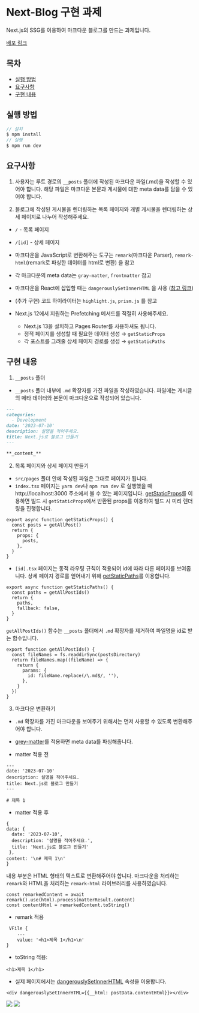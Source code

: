 # Next-Blog 구현 과제

Next.js의 SSG를 이용하여 마크다운 블로그를 만드는 과제입니다.

[배포 링크](https://main--untitled-sena.netlify.app/)

## 목차

- [실행 방법](#실행-방법)
- [요구사항](#요구사항)
- [구현 내용](#구현-내용)

## 실행 방법

```javascript
// 설치
$ npm install
// 실행
$ npm run dev
```

## 요구사항

1.  사용자는 루트 경로의 `__posts` 폴더에 작성된 마크다운 파일(.md)을 작성할 수 있어야 합니다. 해당 파일은 마크다운 본문과 게시물에 대한 meta data를 담을 수 있어야 합니다.

2.  블로그에 작성된 게시물을 렌더링하는 목록 페이지와 개별 게시물을 렌더링하는 상세 페이지로 나누어 작성해주세요.

- `/` - 목록 페이지
- `/[id]` - 상세 페이지
- 마크다운을 JavaScript로 변환해주는 도구는 `remark`(마크다운 Parser), `remark-html`(remark로 파싱한 데이터를 html로 변환) 을 참고
- 각 마크다운의 meta data는 `gray-matter`, `frontmatter` 참고
- 마크다운을 React에 삽입할 때는 `dangerouslySetInnerHTML` 을 사용 ([참고 링크](https://ko.reactjs.org/docs/dom-elements.html#dangerouslysetinnerhtml))
- (추가 구현) 코드 하이라이터는 `highlight.js`, `prism.js` 를 참고

- Next.js 12에서 지원하는 Prefetching 메서드를 적절히 사용해주세요.
  - Next.js 13을 설치하고 Pages Router를 사용하셔도 됩니다.
  - 정적 페이지를 생성할 때 필요한 데이터 생성 → `getStaticProps`
  - 각 포스트를 그려줄 상세 페이지 경로를 생성 → `getStaticPaths`

## 구현 내용

1. `__posts` 폴더

- `__posts` 폴더 내부에 `.md` 확장자를 가진 파일을 작성하였습니다. 파일에는 게시글의 메타 데이터와 본문이 마크다운으로 작성되어 있습니다.

```md
---
categories:
  - Development
date: '2023-07-10'
description: 설명을 적어주세요.
title: Next.js로 블로그 만들기
---

**_content_**
```

2. 목록 페이지와 상세 페이지 만들기

- `src/pages` 폴더 안에 작성된 파일은 그대로 페이지가 됩니다.
- `index.tsx` 페이지는 `yarn dev`나 `npm run dev` 로 실행했을 때 http://localhost:3000 주소에서 볼 수 있는 페이지입니다. [getStaticProps](https://nextjs.org/docs/pages/building-your-application/data-fetching/get-static-props)를 이용하면 빌드 시 `getStaticProps`에서 반환된 props를 이용하여 빌드 시 미리 렌더링을 진행합니다.

```tsx
export async function getStaticProps() {
  const posts = getAllPost()
  return {
    props: {
      posts,
    },
  }
}
```

- `[id].tsx` 페이지는 동적 라우팅 규칙이 적용되어 id에 따라 다른 페이지를 보여줍니다. 상세 페이지 경로를 얻어내기 위해 [getStaticPaths](https://nextjs.org/docs/pages/building-your-application/data-fetching/get-static-paths)를 이용합니다.

```tsx
export async function getStaticPaths() {
  const paths = getAllPostIds()
  return {
    paths,
    fallback: false,
  }
}
```

`getAllPostIds()` 함수는 `__posts` 폴더에서 `.md` 확장자를 제거하여 파일명을 id로 받는 함수입니다.

```tsx
export function getAllPostIds() {
  const fileNames = fs.readdirSync(postsDirectory)
  return fileNames.map((fileName) => {
    return {
      params: {
        id: fileName.replace(/\.md$/, ''),
      },
    }
  })
}
```

3. 마크다운 변환하기

- `.md` 확장자를 가진 마크다운을 보여주기 위해서는 먼저 사용할 수 있도록 변환해주어야 합니다.
- [grey-matter](https://www.npmjs.com/package/gray-matter)를 적용하면 meta data를 파싱해줍니다.

- matter 적용 전

```tsx
---
date: '2023-07-10'
description: 설명을 적어주세요.
title: Next.js로 블로그 만들기
---

# 제목 1
```

- matter 적용 후

```tsx
{
data: {
  date: '2023-07-10',
  description: '설명을 적어주세요.',
  title: 'Next.js로 블로그 만들기'
 },
content: '\n# 제목 1\n'
}
```

내용 부분은 HTML 형태의 텍스트로 변환해주어야 합니다. 마크다운을 처리하는 `remark`와 HTML을 처리하는 `remark-html` 라이브러리를 사용하였습니다.

```tsx
const remarkedContent = await remark().use(html).process(matterResult.content)
const contentHtml = remarkedContent.toString()
```

- remark 적용

```tsx
 VFile {
    ...
    value: '<h1>제목 1</h1>\n'
}
```

- toString 적용:

```tsx
<h1>제목 1</h1>
```

- 실제 페이지에서는 [dangerouslySetInnerHTML](https://react.dev/reference/react-dom/components/common#dangerously-setting-the-inner-html) 속성을 이용합니다.

```tsx
<div dangerouslySetInnerHTML={{__html: postData.contentHtml}}></div>
```

<p>
<img src="https://img.shields.io/badge/Next.js-000000?style=flat-square&logo=Next.js&logoColor=white"/>
<img src="https://img.shields.io/badge/Typescript-3178C6?style=flat-square&logo=Typescript&logoColor=white"/>
</p>
